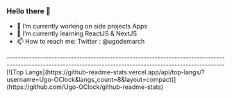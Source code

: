 ### Hello there 👋

<!--
**Ugo-OClock/Ugo-OClock** is a ✨ _special_ ✨ repository because its `README.md` (this file) appears on your GitHub profile.

Here are some ideas to get you started:
-->

- 🔭 I’m currently working on side projects Apps
- 🌱 I’m currently learning ReactJS & NextJS
- 📫 How to reach me: Twitter : @ugodemarch


<!-- ![Ugo's github stats](https://github-readme-stats-ugo-oclock.vercel.app//api?username=Ugo-OClock&count_private=true&show_icons=true) --!>
------------------------------------------------------------------------------------------------------------------------------------------------------------
[![Top Langs](https://github-readme-stats.vercel.app/api/top-langs/?username=Ugo-OClock&langs_count=8&layout=compact)](https://github.com/Ugo-OClock/github-readme-stats)
